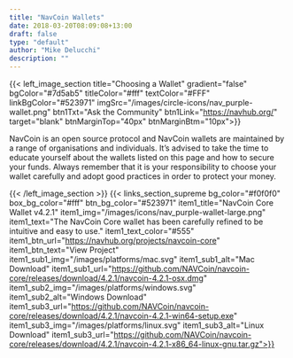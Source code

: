 ```yaml
---
title: "NavCoin Wallets"
date: 2018-03-20T08:09:08+13:00
draft: false
type: "default"
author: "Mike Delucchi"
description: ""
---
```

{{< left_image_section
    title="Choosing a Wallet"
    gradient="false"
    bgColor="#7d5ab5"
    titleColor="#fff"
    textColor="#FFF"
    linkBgColor="#523971"
    imgSrc="/images/circle-icons/nav_purple-wallet.png"
    btn1Txt="Ask the Community"
    btn1Link="https://navhub.org/"
    target="blank"
    btnMarginTop="40px"
    btnMarginBtm="10px">}}
    <p>NavCoin is an open source protocol and NavCoin wallets are maintained by a range of organisations and individuals.
    It’s advised to take the time to educate yourself about the wallets listed on this page and how to secure your funds.
    Always remember that it is your responsibility to choose your wallet carefully and adopt good practices in order to protect your money.</p>
{{< /left_image_section >}}
{{< links_section_supreme
    bg_color="#f0f0f0"
    box_bg_color="#fff"
    btn_bg_color="#523971"
    item1_title="NavCoin Core Wallet v4.2.1"
    item1_img="/images/icons/nav_purple-wallet-large.png"
    item1_text="The NavCoin Core wallet has been carefully refined to be intuitive and easy to use."
    item1_text_color="#555"
    item1_btn_url="https://navhub.org/projects/navcoin-core"
    item1_btn_text="View Project"
    item1_sub1_img="/images/platforms/mac.svg"
    item1_sub1_alt="Mac Download"
    item1_sub1_url="https://github.com/NAVCoin/navcoin-core/releases/download/4.2.1/navcoin-4.2.1-osx.dmg"
    item1_sub2_img="/images/platforms/windows.svg"
    item1_sub2_alt="Windows Download"
    item1_sub3_url="https://github.com/NAVCoin/navcoin-core/releases/download/4.2.1/navcoin-4.2.1-win64-setup.exe"
    item1_sub3_img="/images/platforms/linux.svg"
    item1_sub3_alt="Linux Download"
    item1_sub3_url="https://github.com/NAVCoin/navcoin-core/releases/download/4.2.1/navcoin-4.2.1-x86_64-linux-gnu.tar.gz">}}
